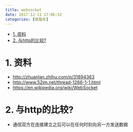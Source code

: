 ```yaml
---
title: websocket
date: 2017-12-11 17:06:52
categories: [微服务]
---
```


<!-- TOC -->

- [1. 资料](#1-资料)
- [2. 与http的比较?](#2-与http的比较)

<!-- /TOC -->


<a id="markdown-1-资料" name="1-资料"></a>
# 1. 资料

* http://zhuanlan.zhihu.com/p/31894363
* http://www.52im.net/thread-1266-1-1.html
* https://en.wikipedia.org/wiki/WebSocket

<a id="markdown-2-与http的比较" name="2-与http的比较"></a>
# 2. 与http的比较?

* 通信双方在连接建立之后可以在任何时刻向另一方发送数据
